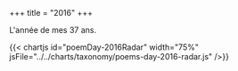 +++
title = "2016"
+++

L'année de mes 37 ans.

{{< chartjs id="poemDay-2016Radar" width="75%" jsFile="../../charts/taxonomy/poems-day-2016-radar.js" />}}